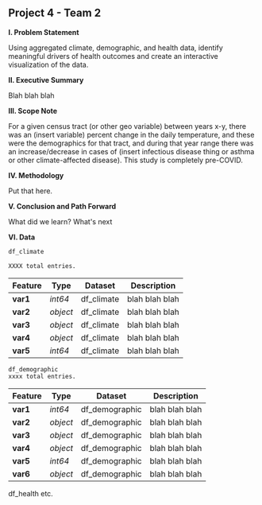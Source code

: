 ## Project 4 - Team 2
 
**I. Problem Statement**

Using aggregated climate, demographic, and health data, identify meaningful drivers of health outcomes and create an interactive visualization of the data.

**II. Executive Summary**

Blah blah blah

**III. Scope Note**

For a given census tract (or other geo variable) between years x-y, there was an (insert variable) percent change in the daily temperature, and these were the demographics for that tract, and during that year range there was an increase/decrease in cases of (insert infectious disease thing or asthma or other climate-affected disease). This study is completely pre-COVID. 

**IV. Methodology**

Put that here.
    
**V. Conclusion and Path Forward**

What did we learn? What's next

**VI. Data**

```python
df_climate

XXXX total entries.
```

|Feature|Type|Dataset|Description|
|---|---|---|---|
|**var1**|*int64*|df_climate|blah blah blah|.
|**var2**|*object*|df_climate|blah blah blah|
|**var3**|*object*|df_climate|blah blah blah|
|**var4**|*object*|df_climate|blah blah blah|
|**var5**|*int64*|df_climate|blah blah blah|



```python
df_demographic
xxxx total entries.
```

|Feature|Type|Dataset|Description|
|---|---|---|---|
|**var1**|*int64*|df_demographic|blah blah blah|.
|**var2**|*object*|df_demographic|blah blah blah|
|**var3**|*object*|df_demographic|blah blah blah|
|**var4**|*object*|df_demographic|blah blah blah|
|**var5**|*int64*|df_demographic|blah blah blah|
|**var6**|*object*|df_demographic|blah blah blah|


df_health
etc.